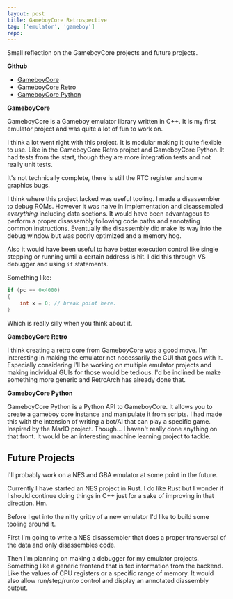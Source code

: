 ```yaml
---
layout: post
title: GameboyCore Retrospective
tag: ['emulator', 'gameboy']
repo: 
---
```


Small reflection on the GameboyCore projects and future projects.

**Github**

* [GameboyCore](https://github.com/nnarain/gameboycore)
* [GameboyCore Retro](https://github.com/nnarain/gameboycore-retro)
* [GameboyCore Python](https://github.com/nnarain/gameboycore-python)

**GameboyCore**

GameboyCore is a Gameboy emulator library written in C++. It is my first emulator project and was quite a lot of fun to work on.

I think a lot went right with this project. It is modular making it quite flexible to use. Like in the GameboyCore Retro project and GameboyCore Python.
It had tests from the start, though they are more integration tests and not really unit tests.

It's not technically complete, there is still the RTC register and some graphics bugs.

I think where this project lacked was useful tooling. I made a disassembler to debug ROMs. However it was naive in implementation and disassembled *everything* including data sections. It would have been advantagous to perform a proper disassembly following code paths and annotating common instructions. Eventually the disassembly did make its way into the debug window but was poorly optimized and a memory hog.

Also it would have been useful to have better execution control like single stepping or running until a certain address is hit. I did this through VS debugger and using `if` statements.

Something like:

```c++
if (pc == 0x4000)
{
    int x = 0; // break point here.
}
```

Which is really silly when you think about it.

**GameboyCore Retro**

I think creating a retro core from GameboyCore was a good move. I'm interesting in making the emulator not necessarily the GUI that goes with it. Especially considering I'll be working on multiple emulator projects and making individual GUIs for those would be tedious. I'd be inclined be make something more generic and RetroArch has already done that.


**GameboyCore Python**

GameboyCore Python is a Python API to GameboyCore. It allows you to create a gameboy core instance and manipulate it from scripts. I had made this with the intension of writing a bot/AI that can play a specific game. Inspired by the MarIO project. Though... I haven't really done anything on that front. It would be an interesting machine learning project to tackle.

Future Projects
---------------

I'll probably work on a NES and GBA emulator at some point in the future.

Currently I have started an NES project in Rust. I do like Rust but I wonder if I should continue doing things in C++ just for a sake of improving in that direction. Hm.

Before I get into the nitty gritty of a new emulator I'd like to build some tooling around it. 

First I'm going to write a NES disassembler that does a proper transversal of the data and only disassembles code.

Then I'm planning on making a debugger for my emulator projects. Something like a generic frontend that is fed information from the backend. Like the values of CPU registers or a specific range of memory. It would also allow run/step/runto control and display an annotated diassembly output. 


